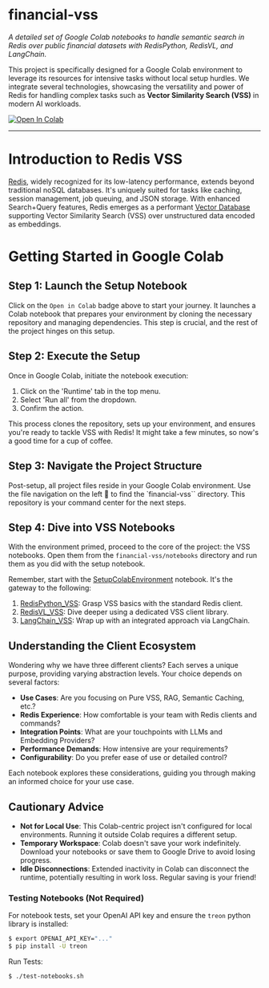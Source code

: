 # financial-vss
*A detailed set of Google Colab notebooks to handle semantic search in Redis over public financial datasets with RedisPython, RedisVL, and LangChain.*

This project is specifically designed for a Google Colab environment to leverage its resources for intensive tasks without local setup hurdles. We integrate several technologies, showcasing the versatility and power of Redis for handling complex tasks such as **Vector Similarity Search (VSS)** in modern AI workloads.

<a href="https://colab.research.google.com/github/Redislabs-Solution-Architects/financial-vss/blob/main/SetupColabEnvironment.ipynb" target="_parent"><img src="https://colab.research.google.com/assets/colab-badge.svg" alt="Open In Colab"/></a>

___

# Introduction to Redis VSS
[Redis](https://redis.com), widely recognized for its low-latency performance, extends beyond traditional noSQL databases. It's uniquely suited for tasks like caching, session management, job queuing, and JSON storage. With enhanced Search+Query features, Redis emerges as a performant [Vector Database](https://redis.com/solutions/use-cases/vector-database) supporting Vector Similarity Search (VSS) over unstructured data encoded as embeddings.

# Getting Started in Google Colab
## Step 1: Launch the Setup Notebook
Click on the `Open in Colab` badge above to start your journey. It launches a Colab notebook that prepares your environment by cloning the necessary repository and managing dependencies. This step is crucial, and the rest of the project hinges on this setup.

## Step 2: Execute the Setup
Once in Google Colab, initiate the notebook execution:

1. Click on the 'Runtime' tab in the top menu.
2. Select 'Run all' from the dropdown.
3. Confirm the action.

This process clones the repository, sets up your environment, and ensures you're ready to tackle VSS with Redis! It might take a few minutes, so now's a good time for a cup of coffee.

## Step 3: Navigate the Project Structure
Post-setup, all project files reside in your Google Colab environment. Use the file navigation on the left 📁 to find the `financial-vss`` directory. This repository is your command center for the next steps.

## Step 4: Dive into VSS Notebooks
With the environment primed, proceed to the core of the project: the VSS notebooks. Open them from the `financial-vss/notebooks` directory and run them as you did with the setup notebook.

Remember, start with the [SetupColabEnvironment](SetupColabEnvironment.ipynb) notebook. It's the gateway to the following:

1. [RedisPython_VSS](notebooks/RedisPython_VSS.ipynb): Grasp VSS basics with the standard Redis client.
2. [RedisVL_VSS](notebooks/RedisVL_VSS.ipynb): Dive deeper using a dedicated VSS client library.
3. [LangChain_VSS](notebooks/LangChain_VSS.ipynb): Wrap up with an integrated approach via LangChain.

## Understanding the Client Ecosystem
Wondering why we have three different clients? Each serves a unique purpose, providing varying abstraction levels. Your choice depends on several factors:

- **Use Cases**: Are you focusing on Pure VSS, RAG, Semantic Caching, etc.?
- **Redis Experience**: How comfortable is your team with Redis clients and commands?
- **Integration Points**: What are your touchpoints with LLMs and Embedding Providers?
- **Performance Demands**: How intensive are your requirements?
- **Configurability**: Do you prefer ease of use or detailed control?

Each notebook explores these considerations, guiding you through making an informed choice for your use case.

## Cautionary Advice
- **Not for Local Use**: This Colab-centric project isn't configured for local environments. Running it outside Colab requires a different setup.
- **Temporary Workspace**: Colab doesn't save your work indefinitely. Download your notebooks or save them to Google Drive to avoid losing progress.
- **Idle Disconnections**: Extended inactivity in Colab can disconnect the runtime, potentially resulting in work loss. Regular saving is your friend!

### Testing Notebooks (Not Required)
For notebook tests, set your OpenAI API key and ensure the `treon` python library is installed:

```bash
$ export OPENAI_API_KEY="..."
$ pip install -U treon
```

Run Tests:
```bash
$ ./test-notebooks.sh
```
